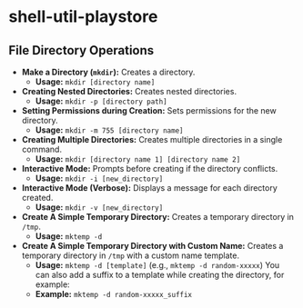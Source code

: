 # shell-util-playstore
## File Directory Operations
- **Make a Directory (`mkdir`):** Creates a directory.
  - **Usage:** `mkdir [directory name]`
- **Creating Nested Directories:** Creates nested directories.
  - **Usage:** `mkdir -p [directory path]`
- **Setting Permissions during Creation:** Sets permissions for the new directory.
  - **Usage:** `mkdir -m 755 [directory name]`
- **Creating Multiple Directories:** Creates multiple directories in a single command.
  - **Usage:** `mkdir [directory name 1] [directory name 2]`
- **Interactive Mode:** Prompts before creating if the directory conflicts.
  - **Usage:** `mkdir -i [new_directory]`
- **Interactive Mode (Verbose):** Displays a message for each directory created.
  - **Usage:** `mkdir -v [new_directory]`
- **Create A Simple Temporary Directory:** Creates a temporary directory in `/tmp`.
  - **Usage:** `mktemp -d`
- **Create A Simple Temporary Directory with Custom Name:** Creates a temporary directory in `/tmp` with a custom name template.
  - **Usage:** `mktemp -d [template]` (e.g., `mktemp -d random-xxxxx`)
  You can also add a suffix to a template while creating the directory, for example:
  - **Example:** `mktemp -d random-xxxxx_suffix`
